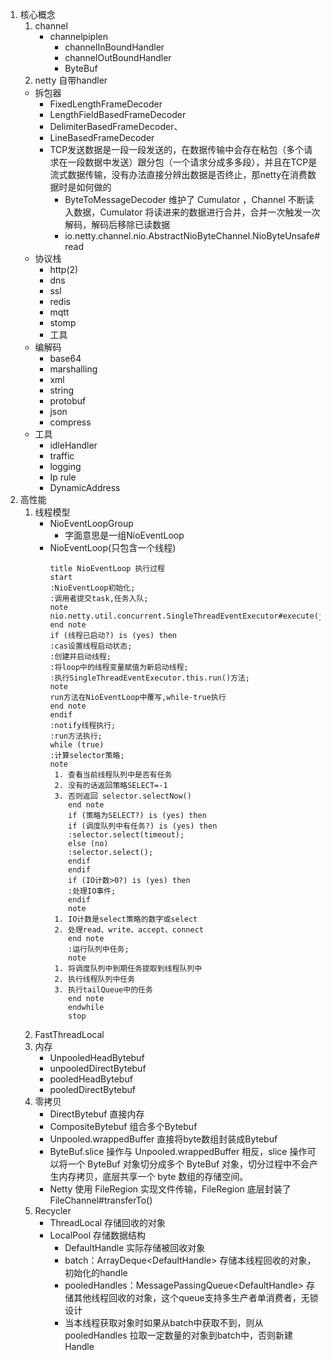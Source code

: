 1. 核心概念
    1. channel
        * channelpiplen
          + channelInBoundHandler
          + channelOutBoundHandler
          + ByteBuf
   2. netty 自带handler
    * 拆包器
      * FixedLengthFrameDecoder
      * LengthFieldBasedFrameDecoder
      * DelimiterBasedFrameDecoder、
      * LineBasedFrameDecoder
      * TCP发送数据是一段一段发送的，在数据传输中会存在粘包（多个请求在一段数据中发送）跟分包（一个请求分成多多段），并且在TCP是流式数据传输，没有办法直接分辨出数据是否终止，那netty在消费数据时是如何做的
        * ByteToMessageDecoder 维护了 Cumulator ，Channel 不断读入数据，Cumulator 将读进来的数据进行合并，合并一次触发一次解码，解码后移除已读数据
        * io.netty.channel.nio.AbstractNioByteChannel.NioByteUnsafe#read
    * 协议栈
      * http(2)
      * dns
      * ssl
      * redis
      * mqtt
      * stomp
      * 工具
    * 编解码
      * base64
      * marshalling
      * xml
      * string
      * protobuf
      * json
      * compress
    * 工具
      * idleHandler
      * traffic
      * logging
      * Ip rule
      * DynamicAddress
2. 高性能
   1. 线程模型
      * NioEventLoopGroup
        * 字面意思是一组NioEventLoop
      * NioEventLoop(只包含一个线程)
        ```plantuml
        title NioEventLoop 执行过程
        start
        :NioEventLoop初始化;
        :调用者提交task,任务入队;
        note
        nio.netty.util.concurrent.SingleThreadEventExecutor#execute(java.lang.Runnable)
        end note
        if (线程已启动?) is (yes) then
        :cas设置线程启动状态;
        :创建并启动线程;
        :将loop中的线程变量赋值为新启动线程;
        :执行SingleThreadEventExecutor.this.run()方法;
        note
        run方法在NioEventLoop中覆写,while-true执行
        end note
        endif
        :notify线程执行;
        :run方法执行;
        while (true)
        :计算selector策略;
        note
         1. 查看当前线程队列中是否有任务
         2. 没有的话返回策略SELECT=-1
         3. 否则返回 selector.selectNow()
            end note
            if (策略为SELECT?) is (yes) then
            if (调度队列中有任务?) is (yes) then
            :selector.select(timeout);
            else (no)
            :selector.select();
            endif
            endif
            if (IO计数>0?) is (yes) then
            :处理IO事件;
            endif
            note
         1. IO计数是select策略的数字或select
         2. 处理read、write、accept、connect
            end note
            :运行队列中任务;
            note
         1. 将调度队列中到期任务提取到线程队列中
         2. 执行线程队列中任务
         3. 执行tailQueue中的任务
            end note
            endwhile
            stop
        ```
   2. FastThreadLocal
   3. 内存
      * UnpooledHeadBytebuf
      * unpooledDirectBytebuf
      * pooledHeadBytebuf
      * pooledDirectBytebuf
   4. 零拷贝
      * DirectBytebuf 直接内存
      * CompositeBytebuf 组合多个Bytebuf
      * Unpooled.wrappedBuffer  直接将byte数组封装成Bytebuf
      * ByteBuf.slice 操作与 Unpooled.wrappedBuffer 相反，slice 操作可以将一个 ByteBuf 对象切分成多个 ByteBuf 对象，切分过程中不会产生内存拷贝，底层共享一个 byte 数组的存储空间。
      * Netty 使用 FileRegion 实现文件传输，FileRegion 底层封装了 FileChannel#transferTo()
   4. Recycler
      * ThreadLocal 存储回收的对象
      * LocalPool 存储数据结构
        * DefaultHandle 实际存储被回收对象
        * batch：ArrayDeque<DefaultHandle<T>>  存储本线程回收的对象，初始化的handle
        * pooledHandles：MessagePassingQueue<DefaultHandle<T>> 存储其他线程回收的对象，这个queue支持多生产者单消费者，无锁设计
        * 当本线程获取对象时如果从batch中获取不到，则从pooledHandles 拉取一定数量的对象到batch中，否则新建Handle
